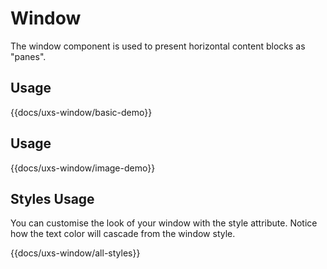 # Window

The window component is used to present horizontal content blocks as "panes".

## Usage

{{docs/uxs-window/basic-demo}}

## Usage

{{docs/uxs-window/image-demo}}

## Styles Usage

You can customise the look of your window with the style attribute. Notice how the text color will cascade from the window style.

{{docs/uxs-window/all-styles}}
